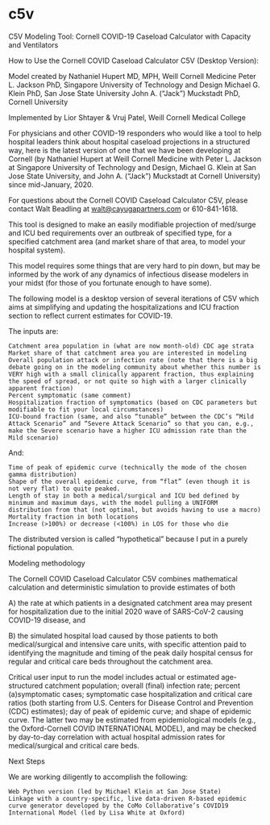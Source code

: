 # c5v
C5V Modeling Tool: Cornell COVID-19 Caseload Calculator with Capacity and Ventilators

How to Use the Cornell COVID Caseload Calculator C5V (Desktop Version):

Model created by 
Nathaniel Hupert MD, MPH,       Weill Cornell Medicine
Peter L. Jackson PhD,           Singapore University of Technology and Design
Michael G. Klein PhD,           San Jose State University
John A. (“Jack”) Muckstadt PhD, Cornell University

Implemented by Lior Shtayer & Vruj Patel, Weill Cornell Medical College 

For physicians and other COVID-19 responders who would like a tool to help hospital leaders think about hospital caseload projections in a structured way, here is the latest version of one that we have been developing at Cornell (by Nathaniel Hupert at Weill Cornell Medicine with Peter L. Jackson at Singapore University of Technology and Design, Michael G. Klein at San Jose State University, and John A. (“Jack”) Muckstadt at Cornell University) since mid-January, 2020.

For questions about the Cornell COVID Caseload Calculator C5V, please contact Walt Beadling at walt@cayugapartners.com or 610-841-1618.

This tool is designed to make an easily modifiable projection of med/surge and ICU bed requirements over an outbreak of specified type, for a specified catchment area (and market share of that area, to model your hospital system).

This model requires some things that are very hard to pin down, but may be informed by the work of any dynamics of infectious disease modelers in your midst (for those of you fortunate enough to have some).

The following model is a desktop version of several iterations of C5V which aims at simplifying and updating the hospitalizations and ICU fraction section to reflect current estimates for COVID-19. 

The inputs are:

    Catchment area population in (what are now month-old) CDC age strata
    Market share of that catchment area you are interested in modeling
    Overall population attack or infection rate (note that there is a big debate going on in the modeling community about whether this number is VERY high with a small clinically apparent fraction, thus explaining the speed of spread, or not quite so high with a larger clinically apparent fraction)
    Percent symptomatic (same comment)
    Hospitalization fraction of symptomatics (based on CDC parameters but modifiable to fit your local circumstances)
    ICU-bound fraction (same, and also “tunable” between the CDC’s “Mild Attack Scenario” and “Severe Attack Scenario” so that you can, e.g., make the Severe scenario have a higher ICU admission rate than the Mild scenario)

And:

    Time of peak of epidemic curve (technically the mode of the chosen gamma distribution)
    Shape of the overall epidemic curve, from “flat” (even though it is not very flat) to quite peaked.
    Length of stay in both a medical/surgical and ICU bed defined by minimum and maximum days, with the model pulling a UNIFORM distribution from that (not optimal, but avoids having to use a macro)
    Mortality fraction in both locations
    Increase (>100%) or decrease (<100%) in LOS for those who die

The distributed version is called “hypothetical” because I put in a purely fictional population.

Modeling methodology

The Cornell COVID Caseload Calculator C5V combines mathematical calculation and deterministic simulation to provide estimates of both

A) the rate at which patients in a designated catchment area may present for hospitalization due to the initial 2020 wave of SARS-CoV-2 causing COVID-19 disease, and

B) the simulated hospital load caused by those patients to both medical/surgical and intensive care units, with specific attention paid to identifying the magnitude and timing of the peak daily hospital census for regular and critical care beds throughout the catchment area. 

Critical user input to run the model includes actual or estimated age-structured catchment population; overall (final) infection rate; percent (a)symptomatic cases; symptomatic case hospitalization and  critical care ratios (both starting from U.S. Centers for Disease Control and Prevention (CDC) estimates); day of peak of epidemic curve; and shape of epidemic curve.  The latter two may be estimated from epidemiological models (e.g., the Oxford-Cornell COVID INTERNATIONAL MODEL), and may be checked by day-to-day correlation with actual hospital admission rates for medical/surgical and critical care beds.

Next Steps

We are working diligently to accomplish the following:

    Web Python version (led by Michael Klein at San Jose State)
    Linkage with a country-specific, live data-driven R-based epidemic curve generator developed by the CoMo Collaborative’s COVID19 International Model (led by Lisa White at Oxford)
